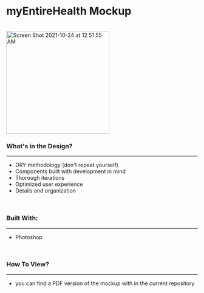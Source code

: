 # myEntireHealth Mockup
<br>
<img width="271" alt="Screen Shot 2021-10-24 at 12 51 55 AM" src="https://user-images.githubusercontent.com/19494174/138582641-70c2f9b8-e3d3-43cf-8fc0-41c645fa1db5.png">

### What's in the Design?
- - - - 
- DRY methodology (don't repeat yourself) 
- Components built with development in mind
- Thorough iterations
- Optimized user experience
- Details and organization

<br>

### Built With:
- - - - 
- Photoshop

<br>

### How To View?
- - - - 
- you can find a PDF version of the mockup with in the current repository

<br>




